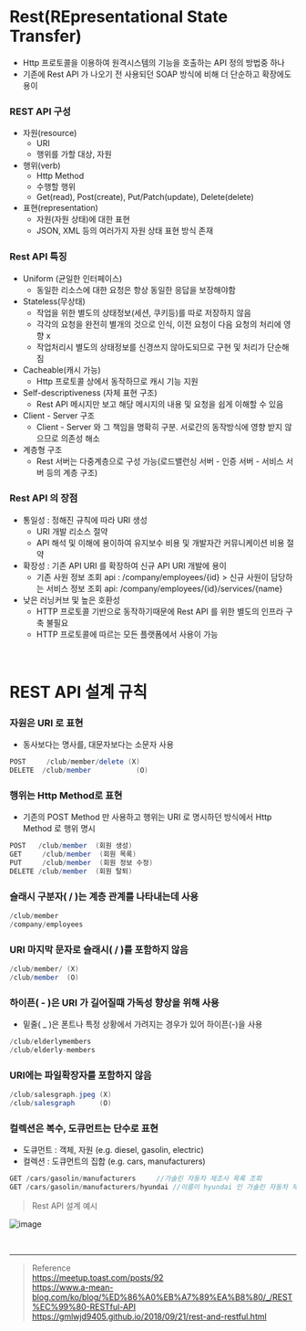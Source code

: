 # Rest(REpresentational State Transfer)
* Http 프로토콜을 이용하여 원격시스템의 기능을 호출하는 API 정의 방법중 하나
* 기존에 Rest API 가 나오기 전 사용되던 SOAP 방식에 비해 더 단순하고 확장에도 용이

### REST API 구성
* 자원(resource)
	* URI
	* 행위를 가할 대상, 자원
* 행위(verb)
	* Http Method
	* 수행할 행위
	* Get(read), Post(create), Put/Patch(update), Delete(delete)
* 표현(representation)
	* 자원(자원 상태)에 대한 표현
	* JSON, XML 등의 여러가지 자원 상태 표현 방식 존재

### Rest API 특징
* Uniform (균일한 인터페이스)
	* 동일한 리소스에 대한 요청은 항상 동일한 응답을 보장해야함
* Stateless(무상태)
	* 작업을 위한 별도의 상태정보(세션, 쿠키등)를 따로 저장하지 않음
	* 각각의 요청을 완전히 별개의 것으로 인식, 이전 요청이 다음 요청의 처리에 영향 x
	* 작업처리시 별도의 상태정보를 신경쓰지 않아도되므로 구현 및 처리가 단순해짐
* Cacheable(캐시 가능)
	* Http 프로토콜 상에서 동작하므로 캐시 기능 지원 
* Self-descriptiveness (자체 표현 구조)
	* Rest API 메시지만 보고 해당 메시지의 내용 및 요청을 쉽게 이해할 수 있음
* Client - Server 구조
	* Client - Server 와 그 책임을 명확히 구분. 서로간의 동작방식에 영향 받지 않으므로 의존성 해소
* 계층형 구조
	* Rest 서버는 다중계층으로 구성 가능(로드밸런싱 서버 - 인증 서버 - 서비스 서버 등의 계층 구조)

### Rest API 의 장점
* 통일성 : 정해진 규칙에 따라 URI 생성
	* URI 개발 리소스 절약
	* API 해석 및 이해에 용이하여 유지보수 비용 및 개발자간 커뮤니케이션 비용 절약
* 확장성 : 기존 API URI 를 확장하여 신규 API URI 개발에 용이
	* 기존 사원 정보 조회 api : /company/employees/{id} > 신규 사원이 담당하는 서비스 정보 조회 api: /company/employees/{id}/services/{name}
* 낮은 러닝커브 및 높은 호환성
	* HTTP 프로토콜 기반으로 동작하기때문에 Rest API 를 위한 별도의 인프라 구축 불필요
	* HTTP 프로토콜에 따르는 모든 플랫폼에서 사용이 가능
	
<br>

# REST API 설계 규칙
### 자원은 URI 로 표현
* 동사보다는 명사를, 대문자보다는 소문자 사용
```java
POST     /club/member/delete (X)
DELETE  /club/member           (O)
```

### 행위는 Http Method로 표현
* 기존의 POST Method 만 사용하고 행위는 URI 로 명시하던 방식에서 Http Method 로 행위 명시
```java
POST   /club/member  (회원 생성)
GET     /club/member  (회원 목록)
PUT     /club/member  (회원 정보 수정)
DELETE /club/member  (회원 탈퇴)
```

### 슬래시 구분자( / )는 계층 관계를 나타내는데 사용
```java
/club/member
/company/employees
```

### URI 마지막 문자로 슬래시( / )를 포함하지 않음
```java
/club/member/ (X)
/club/member  (O)
```

### 하이픈( - )은 URI 가 길어질때 가독성 향상을 위해 사용
* 밑줄( _ )은 폰트나 특정 상황에서 가려지는 경우가 있어 하이픈(-)을 사용
```java
/club/elderlymembers
/club/elderly-members
```

### URI에는 파일확장자를 포함하지 않음
```java
/club/salesgraph.jpeg (X)
/club/salesgraph      (O)
```

### 컬렉션은 복수, 도큐먼트는 단수로 표현
* 도큐먼트 : 객체, 자원 (e.g. diesel, gasolin, electric)
* 컬렉션 : 도큐먼트의 집합 (e.g. cars, manufacturers)
```java
GET /cars/gasolin/manufacturers		//가솔린 자동차 제조사 목록 조회
GET /cars/gasolin/manufacturers/hyundai	//이름이 hyundai 인 가솔린 자동차 제조사 정보 조회
```

> Rest API 설계 예시

![image](https://user-images.githubusercontent.com/48702893/133921013-84c26b96-8b1e-4660-9d13-55870d66291b.png)

<br>

***

> Reference <br>
> https://meetup.toast.com/posts/92 <br>
> https://www.a-mean-blog.com/ko/blog/%ED%86%A0%EB%A7%89%EA%B8%80/_/REST%EC%99%80-RESTful-API <br>
> https://gmlwjd9405.github.io/2018/09/21/rest-and-restful.html <br>